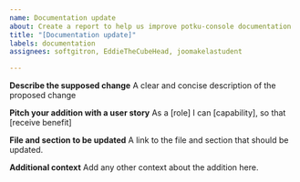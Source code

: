 ```yaml
---
name: Documentation update
about: Create a report to help us improve potku-console documentation
title: "[Documentation update]"
labels: documentation
assignees: softgitron, EddieTheCubeHead, joomakelastudent

---
```


**Describe the supposed change**
A clear and concise description of the proposed change

**Pitch your addition with a user story**
As a \[role\] I can \[capability\], so that \[receive benefit\]

**File and section to be updated**
A link to the file and section that should be updated.

**Additional context**
Add any other context about the addition here.